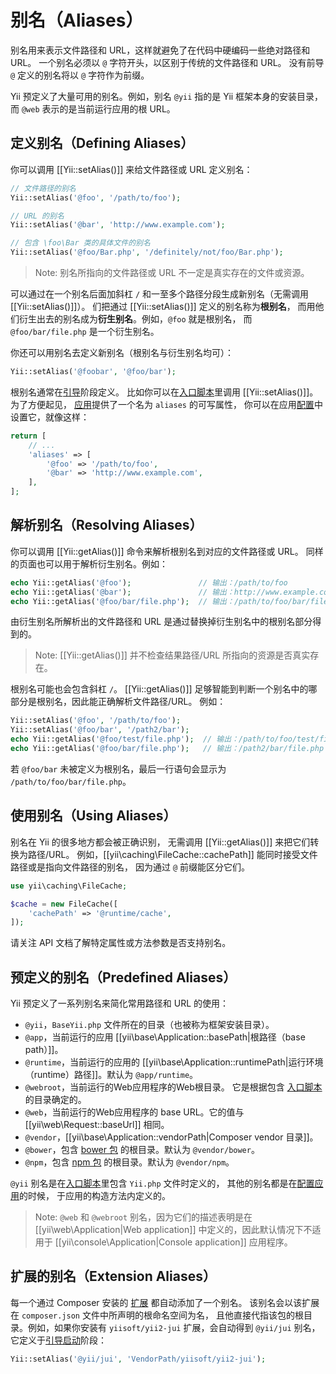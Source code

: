 别名（Aliases）
=============

别名用来表示文件路径和 URL，这样就避免了在代码中硬编码一些绝对路径和 URL。
一个别名必须以 `@` 字符开头，以区别于传统的文件路径和 URL。
没有前导 `@` 定义的别名将以 `@` 字符作为前缀。

Yii 预定义了大量可用的别名。例如，别名 `@yii` 指的是 Yii 框架本身的安装目录，
而 `@web` 表示的是当前运行应用的根 URL。

定义别名（Defining Aliases） <span id="defining-aliases"></span>
-------------------------

你可以调用 [[Yii::setAlias()]] 来给文件路径或 URL 定义别名：

```php
// 文件路径的别名
Yii::setAlias('@foo', '/path/to/foo');

// URL 的别名
Yii::setAlias('@bar', 'http://www.example.com');

// 包含 \foo\Bar 类的具体文件的别名
Yii::setAlias('@foo/Bar.php', '/definitely/not/foo/Bar.php');
```

> Note: 别名所指向的文件路径或 URL 不一定是真实存在的文件或资源。

可以通过在一个别名后面加斜杠 `/` 和一至多个路径分段生成新别名（无需调用 [[Yii::setAlias()]]）。
们把通过 [[Yii::setAlias()]] 定义的别名称为**根别名**，
而用他们衍生出去的别名成为**衍生别名**。例如，`@foo` 就是根别名，
而 `@foo/bar/file.php` 是一个衍生别名。

你还可以用别名去定义新别名（根别名与衍生别名均可）：

```php
Yii::setAlias('@foobar', '@foo/bar');
```

根别名通常在[引导](runtime-bootstrapping.md)阶段定义。
比如你可以在[入口脚本](structure-entry-scripts.md)里调用 [[Yii::setAlias()]]。为了方便起见，
[应用](structure-applications.md)提供了一个名为 `aliases` 的可写属性，
你可以在应用[配置](concept-configurations.md)中设置它，就像这样：

```php
return [
    // ...
    'aliases' => [
        '@foo' => '/path/to/foo',
        '@bar' => 'http://www.example.com',
    ],
];
```


解析别名（Resolving Aliases） <span id="resolving-aliases"></span>
--------------------------

你可以调用 [[Yii::getAlias()]] 命令来解析根别名到对应的文件路径或 URL。
同样的页面也可以用于解析衍生别名。例如：

```php
echo Yii::getAlias('@foo');               // 输出：/path/to/foo
echo Yii::getAlias('@bar');               // 输出：http://www.example.com
echo Yii::getAlias('@foo/bar/file.php');  // 输出：/path/to/foo/bar/file.php
```

由衍生别名所解析出的文件路径和 URL 
是通过替换掉衍生别名中的根别名部分得到的。

> Note: [[Yii::getAlias()]] 并不检查结果路径/URL 所指向的资源是否真实存在。


根别名可能也会包含斜杠 `/`。
[[Yii::getAlias()]] 足够智能到判断一个别名中的哪部分是根别名，因此能正确解析文件路径/URL。
例如：

```php
Yii::setAlias('@foo', '/path/to/foo');
Yii::setAlias('@foo/bar', '/path2/bar');
echo Yii::getAlias('@foo/test/file.php');  // 输出：/path/to/foo/test/file.php
echo Yii::getAlias('@foo/bar/file.php');   // 输出：/path2/bar/file.php
```

若 `@foo/bar` 未被定义为根别名，最后一行语句会显示为 `/path/to/foo/bar/file.php`。


使用别名（Using Aliases） <span id="using-aliases"></span>
----------------------

别名在 Yii 的很多地方都会被正确识别，
无需调用 [[Yii::getAlias()]] 来把它们转换为路径/URL。
例如，[[yii\caching\FileCache::cachePath]] 能同时接受文件路径或是指向文件路径的别名，
因为通过 `@` 前缀能区分它们。

```php
use yii\caching\FileCache;

$cache = new FileCache([
    'cachePath' => '@runtime/cache',
]);
```

请关注 API 文档了解特定属性或方法参数是否支持别名。


预定义的别名（Predefined Aliases） <span id="predefined-aliases"></span>
------------------------------

Yii 预定义了一系列别名来简化常用路径和 URL 的使用：

- `@yii`，`BaseYii.php` 文件所在的目录（也被称为框架安装目录）。
- `@app`，当前运行的应用 [[yii\base\Application::basePath|根路径（base path）]]。
- `@runtime`，当前运行的应用的 [[yii\base\Application::runtimePath|运行环境（runtime）路径]]。默认为 `@app/runtime`。
- `@webroot`，当前运行的Web应用程序的Web根目录。
  它是根据包含 [入口脚本](structure-entry-scripts.md) 的目录确定的。
- `@web`，当前运行的Web应用程序的 base URL。它的值与 [[yii\web\Request::baseUrl]] 相同。
- `@vendor`，[[yii\base\Application::vendorPath|Composer vendor 目录]]。
- `@bower`，包含 [bower 包](http://bower.io/) 的根目录。默认为 `@vendor/bower`。
- `@npm`，包含 [npm 包](https://www.npmjs.org/) 的根目录。默认为 `@vendor/npm`。

`@yii` 别名是在[入口脚本](structure-entry-scripts.md)里包含 `Yii.php` 文件时定义的，
其他的别名都是在[配置应用](concept-configurations.md)的时候，
于应用的构造方法内定义的。

> Note: `@web` 和 `@webroot` 别名，因为它们的描述表明是在 [[yii\web\Application|Web application]] 中定义的，因此默认情况下不适用于 [[yii\console\Application|Console application]] 应用程序。

扩展的别名（Extension Aliases） <span id="extension-aliases"></span>
----------------------------

每一个通过 Composer 安装的 [扩展](structure-extensions.md) 都自动添加了一个别名。
该别名会以该扩展在 `composer.json` 文件中所声明的根命名空间为名，
且他直接代指该包的根目录。例如，如果你安装有 `yiisoft/yii2-jui` 扩展，会自动得到 `@yii/jui` 别名，
它定义于[引导启动](runtime-bootstrapping.md)阶段：

```php
Yii::setAlias('@yii/jui', 'VendorPath/yiisoft/yii2-jui');
```
